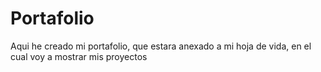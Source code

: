 # Portafolio
Aqui he creado mi portafolio, que estara anexado a mi hoja de vida, en el cual voy a mostrar mis proyectos
